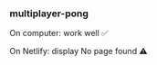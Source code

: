 ### multiplayer-pong

On computer: work well :white_check_mark:

On Netlify: display No page found :warning:
